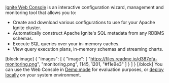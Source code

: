 [Ignite Web Console](https://console.gridgain.com/) is an interactive configuration wizard, management and monitoring tool that allows you to:
* Create and download various configurations to use for your Apache Ignite cluster.
* Automatically construct Apache Ignite's SQL metadata from any RDBMS schemas.
* Execute SQL queries over your in-memory caches.
*  View query execution plans, in-memory schemas and streaming charts.

[block:image]
{
  "images": [
    {
      "image": [
        "https://files.readme.io/d387efa-monitoring.png",
        "monitoring.png",
        1145,
        1201,
        "#f1e9e3"
      ]
    }
  ]
}
[/block]
You can use the Web Console in [Demo mode](doc:demo-mode) for evaluation purposes, or [deploy locally](doc:local-deployment) on your system environment.